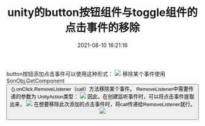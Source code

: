 ﻿---
title: unity的button按钮组件与toggle组件的点击事件的移除
tags: 
- unity
categories:
- unity
date: 2021-08-10 16:21:16
---

button按钮添加点击事件可以使用这种形式：
![](https://img-blog.csdnimg.cn/63db9678898a478599560035ef6a3009.png)
移除某个事件使用SonObj.GetComponent<Button>().onClick.RemoveListener（call）方法移除某个事件。
RemoveListener中需要传递的参数为 UnityAction类型：
![](https://img-blog.csdnimg.cn/af95d67fa5644bf68d03710535017543.png)
因此，在创建监听事件时，可以将点击事件提取出来，
![](https://img-blog.csdnimg.cn/e853bbcdfba04de1b11da2f98904e307.png)
在想要移除此次添加的点击事件时，将call传递给RemoveListener就行。
![](https://img-blog.csdnimg.cn/a33d2fd5567f4b758d95cd98f0e2dabd.png)

